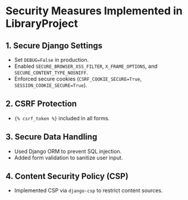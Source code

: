 # Security Measures Implemented in LibraryProject

## 1. Secure Django Settings
- Set `DEBUG=False` in production.
- Enabled `SECURE_BROWSER_XSS_FILTER`, `X_FRAME_OPTIONS`, and `SECURE_CONTENT_TYPE_NOSNIFF`.
- Enforced secure cookies (`CSRF_COOKIE_SECURE=True`, `SESSION_COOKIE_SECURE=True`).

## 2. CSRF Protection
- `{% csrf_token %}` included in all forms.

## 3. Secure Data Handling
- Used Django ORM to prevent SQL injection.
- Added form validation to sanitize user input.

## 4. Content Security Policy (CSP)
- Implemented CSP via `django-csp` to restrict content sources.
